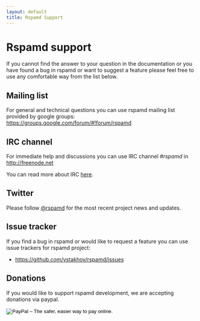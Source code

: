 ```yaml
---
layout: default
title: Rspamd Support
---
```


# Rspamd support

If you cannot find the answer to your question in the documentation or you have found a bug in rspamd or want to suggest a feature please feel free to use any comfortable way from the list below.

## Mailing list

For general and technical questions you can use rspamd mailing list provided by google groups:
<https://groups.google.com/forum/#!forum/rspamd>

## IRC channel

For immediate help and discussions you can use IRC channel *#rspamd* in <http://freenode.net>

You can read more about IRC [here](irc.html).

## Twitter

Please follow [@rspamd](https://twitter.com/rspamd) for the most recent project news and updates.

## Issue tracker

If you find a bug in rspamd or would like to request a feature you can use issue trackers for rspamd project:

* <https://github.com/vstakhov/rspamd/issues>

## Donations

If you would like to support rspamd development, we are accepting donations via paypal.

<form action="https://www.paypal.com/cgi-bin/webscr" method="post" target="_top">
<input type="hidden" name="cmd" value="_s-xclick">
<input type="hidden" name="hosted_button_id" value="ZPPE6T9WUR9XA">
<input type="image" src="https://www.paypalobjects.com/en_US/GB/i/btn/btn_donateCC_LG.gif" border="0" name="submit" alt="PayPal – The safer, easier way to pay online.">
<img alt="" border="0" src="https://www.paypalobjects.com/en_GB/i/scr/pixel.gif" width="1" height="1">
</form>

